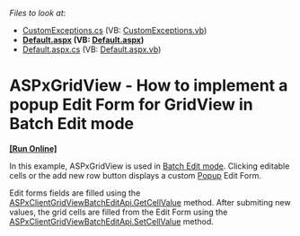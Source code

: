 <!-- default file list -->
*Files to look at*:

* [CustomExceptions.cs](./CS/App_Code/CustomExceptions.cs) (VB: [CustomExceptions.vb](./VB/App_Code/CustomExceptions.vb))
* **[Default.aspx](./CS/Default.aspx) (VB: [Default.aspx](./VB/Default.aspx))**
* [Default.aspx.cs](./CS/Default.aspx.cs) (VB: [Default.aspx.vb](./VB/Default.aspx.vb))
<!-- default file list end -->
# ASPxGridView - How to implement a popup Edit Form for GridView in Batch Edit mode
<!-- run online -->
**[[Run Online]](https://codecentral.devexpress.com/t286169/)**
<!-- run online end -->


<p>In this example, ASPxGridView is used in <a href="https://documentation.devexpress.com/#AspNet/CustomDocument16443">Batch Edit mode</a>. Clicking editable cells or the add new row button displays a custom <a href="https://documentation.devexpress.com/#AspNet/CustomDocument3582">Popup</a> Edit Form.</p>
<p>Edit forms fields are filled using the <a href="https://documentation.devexpress.com/#AspNet/DevExpressWebScriptsASPxClientGridViewBatchEditApi_GetCellValuetopic">ASPxClientGridViewBatchEditApi.GetCellValue</a> method. After submiting new values, the grid cells are filled from the Edit Form using the <a href="https://documentation.devexpress.com/#AspNet/DevExpressWebScriptsASPxClientGridViewBatchEditApi_SetCellValuetopic">ASPxClientGridViewBatchEditApi.SetCellValue</a> method.</p>

<br/>


